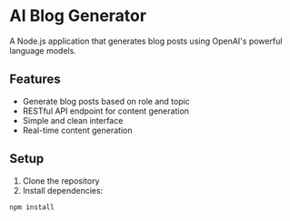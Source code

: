 # AI Blog Generator

A Node.js application that generates blog posts using OpenAI's powerful language models.

## Features

- Generate blog posts based on role and topic
- RESTful API endpoint for content generation
- Simple and clean interface
- Real-time content generation

## Setup

1. Clone the repository
2. Install dependencies:
```bash
npm install
